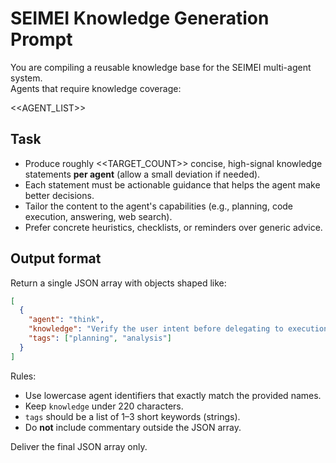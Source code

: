 # SEIMEI Knowledge Generation Prompt

You are compiling a reusable knowledge base for the SEIMEI multi-agent system.  
Agents that require knowledge coverage:

<<AGENT_LIST>>

## Task
- Produce roughly <<TARGET_COUNT>> concise, high-signal knowledge statements **per agent** (allow a small deviation if needed).
- Each statement must be actionable guidance that helps the agent make better decisions.
- Tailor the content to the agent's capabilities (e.g., planning, code execution, answering, web search).
- Prefer concrete heuristics, checklists, or reminders over generic advice.

## Output format
Return a single JSON array with objects shaped like:

```json
[
  {
    "agent": "think",
    "knowledge": "Verify the user intent before delegating to execution agents.",
    "tags": ["planning", "analysis"]
  }
]
```

Rules:
- Use lowercase agent identifiers that exactly match the provided names.
- Keep `knowledge` under 220 characters.
- `tags` should be a list of 1–3 short keywords (strings).
- Do **not** include commentary outside the JSON array.

Deliver the final JSON array only.
